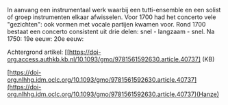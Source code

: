 In aanvang een instrumentaal werk waarbij een tutti-ensemble en een solist of groep instrumenten elkaar afwisselen. Voor 1700 had het concerto vele "gezichten": ook vormen met vocale partijen kwamen voor. Rond 1700 bestaat een concerto consistent uit drie delen: snel - langzaam - snel.
Na 1750:
19e eeuw:
20e eeuw:

Achtergrond artikel: [[https://doi-org.access.authkb.kb.nl/10.1093/gmo/9781561592630.article.40737] (KB)

[https://doi-org.nlhhg.idm.oclc.org/10.1093/gmo/9781561592630.article.40737](https://doi-org.nlhhg.idm.oclc.org/10.1093/gmo/9781561592630.article.40737)(Hanze)